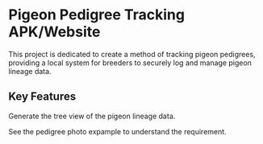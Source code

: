 # Pigeon Pedigree Tracking APK/Website 

This project is dedicated to create a method of tracking pigeon pedigrees, providing a local system for breeders to securely log and manage pigeon lineage data.

## Key Features

Generate the tree view of the pigeon lineage data.

See the pedigree photo expample to understand the requirement.